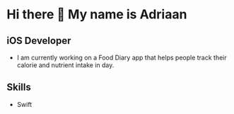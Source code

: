 # Hi there 👋 My name is Adriaan

## iOS Developer

- I am currently working on a Food Diary app that helps people track their calorie and nutrient intake in day.

## Skills
- Swift
<!--
**AdeWet/AdeWet** is a ✨ _special_ ✨ repository because its `README.md` (this file) appears on your GitHub profile.

Here are some ideas to get you started:

- 🔭 I’m currently working on ...
- 🌱 I’m currently learning ...
- 👯 I’m looking to collaborate on ...
- 🤔 I’m looking for help with ...
- 💬 Ask me about ...
- 📫 How to reach me: ...
- 😄 Pronouns: ...
- ⚡ Fun fact: ...
-->

